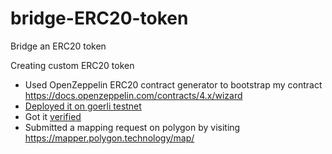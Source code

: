 # bridge-ERC20-token
Bridge an ERC20 token

Creating custom ERC20 token
* Used OpenZeppelin ERC20 contract generator to bootstrap my contract https://docs.openzeppelin.com/contracts/4.x/wizard
* [Deployed it on goerli testnet](https://goerli.etherscan.io/address/0x140874d880d24187aedbda551efe6a154800ae6a#code)
* Got it [verified](https://goerli.etherscan.io/verifyContract-solc?a=0x140874d880d24187aedbda551efe6a154800ae6a&c=v0.8.7%2bcommit.e28d00a7&lictype=3)
* Submitted a mapping request on polygon by visiting https://mapper.polygon.technology/map/
